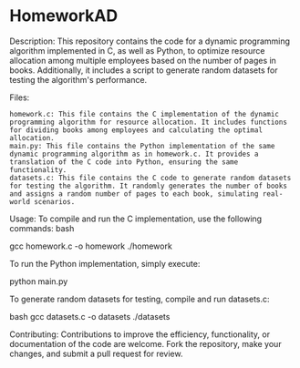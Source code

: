 # HomeworkAD
Description:
This repository contains the code for a dynamic programming algorithm implemented in C, as well as Python, to optimize resource allocation among multiple employees based on the number of pages in books. Additionally, it includes a script to generate random datasets for testing the algorithm's performance.

Files:

    homework.c: This file contains the C implementation of the dynamic programming algorithm for resource allocation. It includes functions for dividing books among employees and calculating the optimal allocation.
    main.py: This file contains the Python implementation of the same dynamic programming algorithm as in homework.c. It provides a translation of the C code into Python, ensuring the same functionality.
    datasets.c: This file contains the C code to generate random datasets for testing the algorithm. It randomly generates the number of books and assigns a random number of pages to each book, simulating real-world scenarios.

Usage:
    To compile and run the C implementation, use the following commands:
    bash

gcc homework.c -o homework
./homework

To run the Python implementation, simply execute:

python main.py

To generate random datasets for testing, compile and run datasets.c:

bash
    gcc datasets.c -o datasets
    ./datasets

Contributing:
Contributions to improve the efficiency, functionality, or documentation of the code are welcome. Fork the repository, make your changes, and submit a pull request for review.

